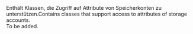 <Namespace Name="Microsoft.Azure.Management.Storage.Fluent.Models">
  <Docs>
    <summary><span data-ttu-id="365ec-101">Enthält Klassen, die Zugriff auf Attribute von Speicherkonten zu unterstützen.</span><span class="sxs-lookup"><span data-stu-id="365ec-101">Contains classes that support access to attributes of storage accounts.</span></span></summary> 
    <remarks>To be added.</remarks>
  </Docs>
</Namespace>
